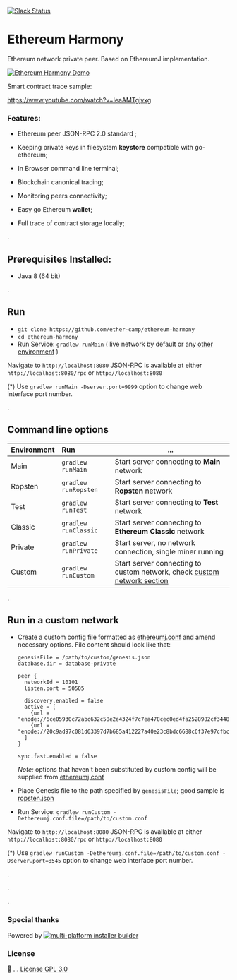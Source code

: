 

[![Slack Status](http://harmony-slack-ether-camp.herokuapp.com/badge.svg)](http://ether.camp) 


# Ethereum Harmony

Ethereum network private peer. Based on EthereumJ implementation. 


[![Ethereum Harmony Demo](http://i.imgur.com/zeJMQ94.png)](https://www.youtube.com/watch?v=3qASGOy3qrw )

Smart contract trace sample: 

https://www.youtube.com/watch?v=leaAMTgjvxg

 
### Features: 

 * Ethereum peer JSON-RPC 2.0 standard ;
 
 * Keeping private keys in filesystem **keystore** compatible with go-ethereum;
 
 * In Browser command line terminal;
 
 * Blockchain canonical tracing;   
 
 * Monitoring peers connectivity;
 
 * Easy go Ethereum **wallet**;
  
 * Full trace of contract storage locally; 

.

## Prerequisites Installed: 
 * Java 8 (64 bit)

.

## Run 

* `git clone https://github.com/ether-camp/ethereum-harmony`
* `cd ethereum-harmony`
* Run Service: `gradlew runMain`  ( live network by default or any [other environment](#options) )

Navigate to `http://localhost:8080`
JSON-RPC is available at either `http://localhost:8080/rpc` or `http://localhost:8080`

(*) Use `gradlew runMain -Dserver.port=9999` option to change web interface port number.

.

## Command line options <a id="options"></a>

| Environment        | Run      | ... |
| ------------- |:-------------|------------- |
| Main      | `gradlew runMain` | Start server connecting to **Main** network |
| Ropsten      | `gradlew runRopsten` | Start server connecting to **Ropsten** network |
| Test      | `gradlew runTest`      | Start server connecting to **Test** network |
| Classic | `gradlew runClassic`      | Start server connecting to **Ethereum Classic** network |   
| Private | `gradlew runPrivate`      | Start server, no network connection, single miner running|    
| Custom | `gradlew runCustom`      | Start server connecting to custom network, check [custom network section](#custom-net) |    

.

## Run in a custom network <a id="custom-net"></a>
* Create a custom config file formatted as [ethereumj.conf](https://github.com/ethereum/ethereumj/blob/master/ethereumj-core/src/main/resources/ethereumj.conf) and amend necessary options. File content should look like that:
  ```
  genesisFile = /path/to/custom/genesis.json
  database.dir = database-private

  peer {
    networkId = 10101
    listen.port = 50505

    discovery.enabled = false
    active = [
      {url = "enode://6ce05930c72abc632c58e2e4324f7c7ea478cec0ed4fa2528982cf34483094e9cbc9216e7aa349691242576d552a2a56aaeae426c5303ded677ce455ba1acd9d@13.84.180.240:30303"}
      {url = "enode://20c9ad97c081d63397d7b685a412227a40e23c8bdc6688c6f37e97cfbc22d2b4d1db1510d8f61e6a8866ad7f0e17c02b14182d37ea7c3c8b9c2683aeb6b733a1@52.169.14.227:30303"}
    ]
  }

  sync.fast.enabled = false
  ```
  *Note:* options that haven't been substituted by custom config will be supplied from [ethereumj.conf](https://github.com/ethereum/ethereumj/blob/master/ethereumj-core/src/main/resources/ethereumj.conf)

* Place Genesis file to the path specified by `genesisFile`; good sample is [ropsten.json](https://github.com/ethereum/ethereumj/blob/master/ethereumj-core/src/main/resources/genesis/ropsten.json)

* Run Service: `gradlew runCustom -Dethereumj.conf.file=/path/to/custom.conf`

Navigate to `http://localhost:8080`
JSON-RPC is available at either `http://localhost:8080/rpc` or `http://localhost:8080`

(*) Use `gradlew runCustom -Dethereumj.conf.file=/path/to/custom.conf -Dserver.port=8545` option to change web interface port number.

.

.

.

### Special thanks

Powered by [![multi-platform installer builder](https://www.ej-technologies.com/images/product_banners/install4j_medium.png)](https://www.ej-technologies.com/products/install4j/overview.html)

### License

📜 ... [License GPL 3.0](https://github.com/ether-camp/ethereum-harmony/blob/master/LICENSE)
